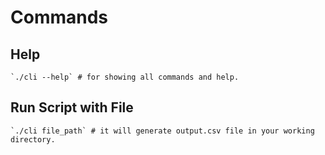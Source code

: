 # Commands

## Help

    `./cli --help` # for showing all commands and help.

## Run Script with File

    `./cli file_path` # it will generate output.csv file in your working directory.